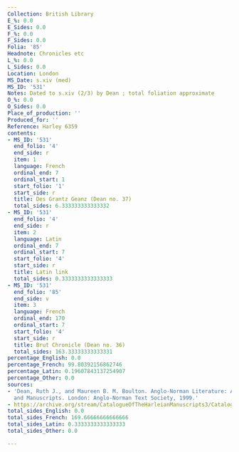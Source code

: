 ```yaml
---
Collection: British Library
E_%: 0.0
E_Sides: 0.0
F_%: 0.0
F_Sides: 0.0
Folia: '85'
Headnote: Chronicles etc
L_%: 0.0
L_Sides: 0.0
Location: London
MS_Date: s.xiv (med)
MS_ID: '531'
Notes: Dated to s.xiv (2/3) by Dean ; total foliation approximate
O_%: 0.0
O_Sides: 0.0
Place_of_production: ''
Produced_for: ''
Reference: Harley 6359
contents:
- MS_ID: '531'
  end_folio: '4'
  end_side: r
  item: 1
  language: French
  ordinal_end: 7
  ordinal_start: 1
  start_folio: '1'
  start_side: r
  title: Des Grantz Geanz (Dean no. 37)
  total_sides: 6.333333333333332
- MS_ID: '531'
  end_folio: '4'
  end_side: r
  item: 2
  language: Latin
  ordinal_end: 7
  ordinal_start: 7
  start_folio: '4'
  start_side: r
  title: Latin link
  total_sides: 0.3333333333333333
- MS_ID: '531'
  end_folio: '85'
  end_side: v
  item: 3
  language: French
  ordinal_end: 170
  ordinal_start: 7
  start_folio: '4'
  start_side: r
  title: Brut Chronicle (Dean no. 36)
  total_sides: 163.33333333333331
percentage_English: 0.0
percentage_French: 99.80392156862746
percentage_Latin: 0.19607843137254907
percentage_Other: 0.0
sources:
- 'Dean, Ruth J., and Maureen B. M. Boulton. Anglo-Norman Literature: A Guide to Texts
  and Manuscripts. London: Anglo-Norman Text Society, 1999.'
- https://archive.org/stream/CatalogueOfTheHarleianManuscripts3/Catalogue_of_the_Harleian_Manuscripts_3#page/n369/mode/1up
total_sides_English: 0.0
total_sides_French: 169.66666666666666
total_sides_Latin: 0.3333333333333333
total_sides_Other: 0.0

---
```

